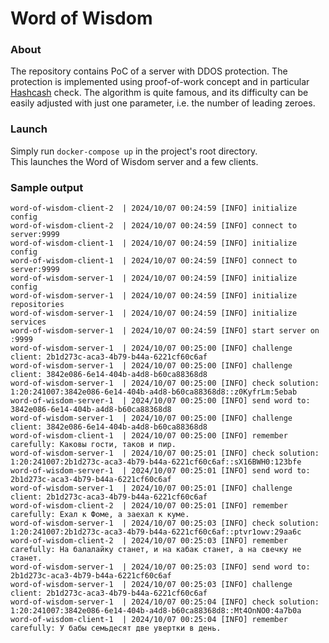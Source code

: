 # Word of Wisdom

### About

The repository contains PoC of a server with DDOS protection. The protection is implemented using proof-of-work concept
and in particular [Hashcash](https://ru.wikipedia.org/wiki/Hashcash) check. The algorithm is quite famous, and its
difficulty can be easily adjusted with just one parameter, i.e. the number of leading zeroes.

### Launch

Simply run `docker-compose up` in the project's root directory. \
This launches the Word of Wisdom server and a few clients.

### Sample output

```log
word-of-wisdom-client-2  | 2024/10/07 00:24:59 [INFO] initialize config
word-of-wisdom-client-2  | 2024/10/07 00:24:59 [INFO] connect to server:9999
word-of-wisdom-client-1  | 2024/10/07 00:24:59 [INFO] initialize config
word-of-wisdom-client-1  | 2024/10/07 00:24:59 [INFO] connect to server:9999
word-of-wisdom-server-1  | 2024/10/07 00:24:59 [INFO] initialize config
word-of-wisdom-server-1  | 2024/10/07 00:24:59 [INFO] initialize repositories
word-of-wisdom-server-1  | 2024/10/07 00:24:59 [INFO] initialize services
word-of-wisdom-server-1  | 2024/10/07 00:24:59 [INFO] start server on :9999
word-of-wisdom-server-1  | 2024/10/07 00:25:00 [INFO] challenge client: 2b1d273c-aca3-4b79-b44a-6221cf60c6af
word-of-wisdom-server-1  | 2024/10/07 00:25:00 [INFO] challenge client: 3842e086-6e14-404b-a4d8-b60ca88368d8
word-of-wisdom-server-1  | 2024/10/07 00:25:00 [INFO] check solution: 1:20:241007:3842e086-6e14-404b-a4d8-b60ca88368d8::z0KyfrLm:5ebab
word-of-wisdom-server-1  | 2024/10/07 00:25:00 [INFO] send word to: 3842e086-6e14-404b-a4d8-b60ca88368d8
word-of-wisdom-server-1  | 2024/10/07 00:25:00 [INFO] challenge client: 3842e086-6e14-404b-a4d8-b60ca88368d8
word-of-wisdom-client-1  | 2024/10/07 00:25:00 [INFO] remember carefully: Каковы гости, таков и пир.
word-of-wisdom-server-1  | 2024/10/07 00:25:01 [INFO] check solution: 1:20:241007:2b1d273c-aca3-4b79-b44a-6221cf60c6af::sX16BWH0:123bfe
word-of-wisdom-server-1  | 2024/10/07 00:25:01 [INFO] send word to: 2b1d273c-aca3-4b79-b44a-6221cf60c6af
word-of-wisdom-server-1  | 2024/10/07 00:25:01 [INFO] challenge client: 2b1d273c-aca3-4b79-b44a-6221cf60c6af
word-of-wisdom-client-2  | 2024/10/07 00:25:01 [INFO] remember carefully: Ехал к Фоме, а заехал к куме.
word-of-wisdom-server-1  | 2024/10/07 00:25:03 [INFO] check solution: 1:20:241007:2b1d273c-aca3-4b79-b44a-6221cf60c6af::ptvr1owv:29aa6c
word-of-wisdom-client-2  | 2024/10/07 00:25:03 [INFO] remember carefully: На балалайку станет, и на кабак станет, а на свечку не станет.
word-of-wisdom-server-1  | 2024/10/07 00:25:03 [INFO] send word to: 2b1d273c-aca3-4b79-b44a-6221cf60c6af
word-of-wisdom-server-1  | 2024/10/07 00:25:03 [INFO] challenge client: 2b1d273c-aca3-4b79-b44a-6221cf60c6af
word-of-wisdom-server-1  | 2024/10/07 00:25:04 [INFO] check solution: 1:20:241007:3842e086-6e14-404b-a4d8-b60ca88368d8::Mt4OnNO0:4a7b0a
word-of-wisdom-client-1  | 2024/10/07 00:25:04 [INFO] remember carefully: У бабы семьдесят две увертки в день.
```
